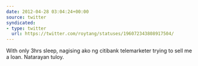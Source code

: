```yaml
---
date: 2012-04-28 03:04:24+00:00
source: twitter
syndicated:
- type: twitter
  url: https://twitter.com/roytang/statuses/196072343808917504/
---
```


With only 3hrs sleep, nagising ako ng citibank telemarketer trying to sell me a loan. Natarayan tuloy.